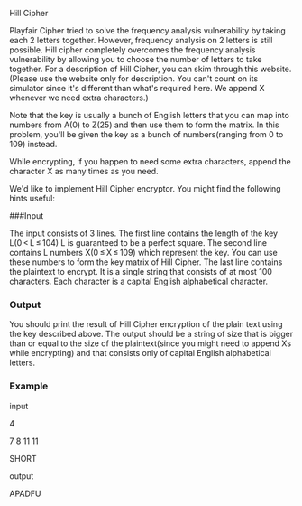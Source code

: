Hill Cipher

Playfair Cipher tried to solve the frequency analysis vulnerability by taking each 2 letters together. However, frequency analysis on 2 letters is still possible. Hill cipher completely overcomes the frequency analysis vulnerability by allowing you to choose the number of letters to take together. For a description of Hill Cipher, you can skim through this website.(Please use the website only for description. You can't count on its simulator since it's different than what's required here. We append X whenever we need extra characters.)

Note that the key is usually a bunch of English letters that you can map into numbers from A(0) to Z(25) and then use them to form the matrix. In this problem, you'll be given the key as a bunch of numbers(ranging from 0 to 109) instead.

While encrypting, if you happen to need some extra characters, append the character X as many times as you need.

We'd like to implement Hill Cipher encryptor. You might find the following hints useful:



###Input

The input consists of 3 lines. The first line contains the length of the key L(0 < L ≤ 104) L is guaranteed to be a perfect square. The second line contains L numbers X(0 ≤ X ≤ 109) which represent the key. You can use these numbers to form the key matrix of Hill Cipher. The last line contains the plaintext to encrypt. It is a single string that consists of at most 100 characters. Each character is a capital English alphabetical character.

### Output
You should print the result of Hill Cipher encryption of the plain text using the key described above. The output should be a string of size that is bigger than or equal to the size of the plaintext(since you might need to append Xs while encrypting) and that consists only of capital English alphabetical letters.

### Example
input

4

7 8 11 11

SHORT

output 

APADFU
